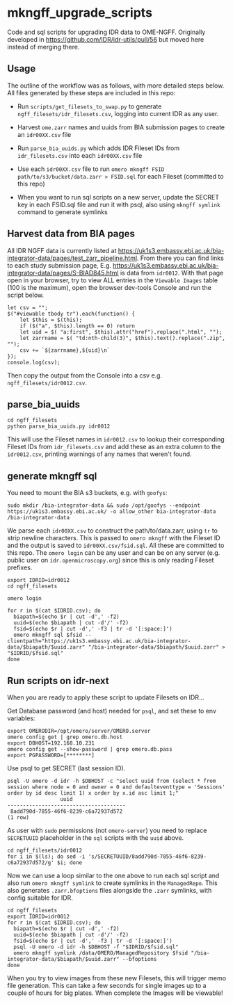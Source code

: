 mkngff_upgrade_scripts
======================

Code and sql scripts for upgrading IDR data to OME-NGFF. Originally developed in https://github.com/IDR/idr-utils/pull/56 but
moved here instead of merging there.

Usage
-----

The outline of the workflow was as follows, with more detailed steps below. All
files generated by these steps are included in this repo:

 - Run `scripts/get_filesets_to_swap.py` to generate `ngff_filesets/idr_filesets.csv`, logging into current IDR as any user.

 - Harvest `ome.zarr` names and uuids from BIA submission pages to create an `idr00XX.csv` file

 - Run `parse_bia_uuids.py` which adds IDR Fileset IDs from `idr_filesets.csv` into each `idr00XX.csv` file

 - Use each `idr00XX.csv` file to run `omero mkngff FSID path/to/s3/bucket/data.zarr > FSID.sql` for each Fileset (committed to this repo)

 - When you want to run sql scripts on a new server, update the SECRET key in each FSID.sql file and run it with psql, also using `mkngff symlink` command to generate symlinks




Harvest data from BIA pages
---------------------------

All IDR NGFF data is currently listed at https://uk1s3.embassy.ebi.ac.uk/bia-integrator-data/pages/test_zarr_pipeline.html. From there you can find links to each study submission page, E.g. https://uk1s3.embassy.ebi.ac.uk/bia-integrator-data/pages/S-BIAD845.html is data from `idr0012`. With that page open in your browser, try to view ALL entries in the `Viewable Images` table (100 is the maximum), open the browser dev-tools Console and run the script below.

```
let csv = "";
$("#viewable tbody tr").each(function() {
    let $this = $(this);
    if ($("a", $this).length == 0) return
    let uid = $( "a:first", $this).attr("href").replace(".html", "");
    let zarrname = $( "td:nth-child(3)", $this).text().replace(".zip", "");
    csv += `${zarrname},${uid}\n`
});
console.log(csv);
```

Then copy the output from the Console into a csv e.g. `ngff_filesets/idr0012.csv`.


parse_bia_uuids
---------------

```
cd ngff_filesets
python parse_bia_uuids.py idr0012
```

This will use the Fileset names in `idr0012.csv` to lookup their corresponding Fileset IDs from `idr_filesets.csv` and add these as an extra column to the `idr0012.csv`, printing warnings of any names that weren't found.


generate mkngff sql
-------------------

You need to mount the BIA s3 buckets, e.g. with `goofys`:

```
sudo mkdir /bia-integrator-data && sudo /opt/goofys --endpoint https://uk1s3.embassy.ebi.ac.uk/ -o allow_other bia-integrator-data /bia-integrator-data
```

We parse each `idr00XX.csv` to construct the path/to/data.zarr, using `tr` to strip newline characters. This is passed to `omero mkngff` with the Fileset ID and the output is saved to `idr00XX.csv/fsid.sql`. All these are committed to this repo.
The `omero login` can be any user and can be on any server (e.g. public user on `idr.openmicroscopy.org`) since this is only reading Fileset prefixes.

```
export IDRID=idr0012
cd ngff_filesets

omero login

for r in $(cat $IDRID.csv); do
  biapath=$(echo $r | cut -d',' -f2)
  uuid=$(echo $biapath | cut -d'/' -f2)
  fsid=$(echo $r | cut -d',' -f3 | tr -d '[:space:]')
  omero mkngff sql $fsid --clientpath="https://uk1s3.embassy.ebi.ac.uk/bia-integrator-data/$biapath/$uuid.zarr" "/bia-integrator-data/$biapath/$uuid.zarr" > "$IDRID/$fsid.sql"
done
```


Run scripts on idr-next
-----------------------

When you are ready to apply these script to update Filesets on IDR...

Get Database password (and host) needed for `psql`, and set these to env variables:

```
export OMERODIR=/opt/omero/server/OMERO.server
omero config get | grep omero.db.host
export DBHOST=192.168.10.231
omero config get --show-password | grep omero.db.pass
export PGPASSWORD=[********]
```

Use psql to get SECRET (last session ID).

```
psql -U omero -d idr -h $DBHOST -c "select uuid from (select * from session where node = 0 and owner = 0 and defaulteventtype = 'Sessions' order by id desc limit 1) x order by x.id asc limit 1;"
                 uuid                 
--------------------------------------
 8add790d-7855-46f6-8239-c6a72937d572
(1 row)
```

As user with `sudo` permissions (not `omero-server`) you need to replace `SECRETUUID` placeholder in the `sql` scripts with the `uuid` above.

```
cd ngff_filesets/idr0012
for i in $(ls); do sed -i 's/SECRETUUID/8add790d-7855-46f6-8239-c6a72937d572/g' $i; done
```

Now we can use a loop similar to the one above to run each sql script and also run `omero mkngff symlink` to create symlinks in the `ManagedRepo`.
This also generates `.zarr.bfoptions` files alongside the `.zarr` symlinks, with config suitable for IDR.

```
cd ngff_filesets
export IDRID=idr0012
for r in $(cat $IDRID.csv); do
  biapath=$(echo $r | cut -d',' -f2)
  uuid=$(echo $biapath | cut -d'/' -f2)
  fsid=$(echo $r | cut -d',' -f3 | tr -d '[:space:]')
  psql -U omero -d idr -h $DBHOST -f "$IDRID/$fsid.sql"
  omero mkngff symlink /data/OMERO/ManagedRepository $fsid "/bia-integrator-data/$biapath/$uuid.zarr" --bfoptions
done
```

When you try to view images from these new Filesets, this will trigger memo file generation. This can take a few seconds for single images up to a couple of hours for big plates. When complete the Images will be viewable!
